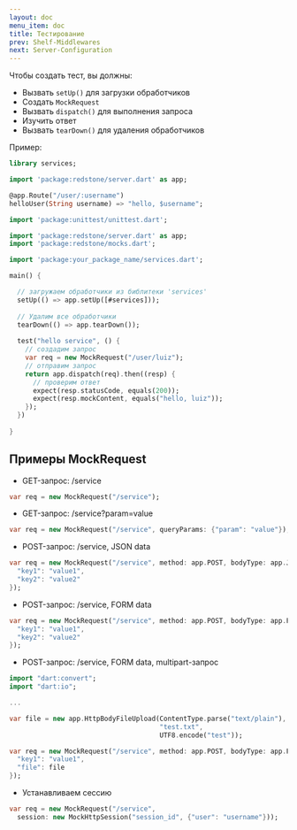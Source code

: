 ```yaml
---
layout: doc
menu_item: doc
title: Тестирование
prev: Shelf-Middlewares
next: Server-Configuration
---
```

Чтобы создать тест, вы должны:

* Вызвать `setUp()` для загрузки обработчиков
* Создать `MockRequest`
* Вызвать `dispatch()` для выполнения запроса
* Изучить ответ
* Вызвать `tearDown()` для удаления обработчиков

Пример:

```dart
library services;

import 'package:redstone/server.dart' as app;

@app.Route("/user/:username")
helloUser(String username) => "hello, $username";
```

```dart
import 'package:unittest/unittest.dart';

import 'package:redstone/server.dart' as app;
import 'package:redstone/mocks.dart';

import 'package:your_package_name/services.dart';

main() {

  // загружаем обработчики из библитеки 'services'
  setUp(() => app.setUp([#services]));
  
  // Удалим все обработчики
  tearDown(() => app.tearDown());
  
  test("hello service", () {
    // создадим запрос
    var req = new MockRequest("/user/luiz");
    // отправим запрос
    return app.dispatch(req).then((resp) {
      // проверим ответ
      expect(resp.statusCode, equals(200));
      expect(resp.mockContent, equals("hello, luiz"));
    });
  })
  
}
```

## Примеры MockRequest

* GET-запрос: /service

```dart
var req = new MockRequest("/service");
```

* GET-запрос: /service?param=value

```dart
var req = new MockRequest("/service", queryParams: {"param": "value"});
```

* POST-запрос: /service, JSON data

```dart
var req = new MockRequest("/service", method: app.POST, bodyType: app.JSON, body: {
  "key1": "value1",
  "key2": "value2"
});
```

* POST-запрос: /service, FORM data

```dart
var req = new MockRequest("/service", method: app.POST, bodyType: app.FORM, body: {
  "key1": "value1",
  "key2": "value2"
});
```

* POST-запрос: /service, FORM data, multipart-запрос

```dart
import "dart:convert";
import "dart:io";

...

var file = new app.HttpBodyFileUpload(ContentType.parse("text/plain"), 
                                      "test.txt", 
                                      UTF8.encode("test"));

var req = new MockRequest("/service", method: app.POST, bodyType: app.FORM, body: {
  "key1": "value1",
  "file": file
});
```

* Устанавливаем сессию

```dart
var req = new MockRequest("/service", 
  session: new MockHttpSession("session_id", {"user": "username"}));
```
